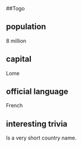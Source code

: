 ##Togo
## population
8 million

## capital
Lome
 
## official language
French

## interesting trivia
Is a very short country name.


